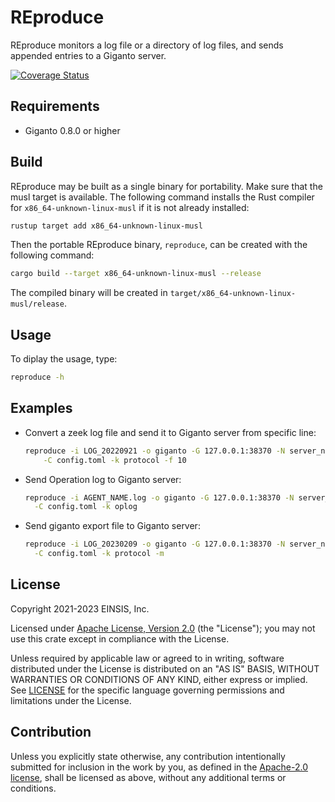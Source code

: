 # REproduce

REproduce monitors a log file or a directory of log files, and sends appended
entries to a Giganto server.

[![Coverage Status](https://codecov.io/gh/aicers/reproduce/branch/main/graph/badge.svg?token=2P7VSZ1KFV)](https://codecov.io/gh/aicers/reproduce)

## Requirements

- Giganto 0.8.0 or higher

## Build

REproduce may be built as a single binary for portability. Make sure that the
musl target is available. The following command installs the Rust compiler for
`x86_64-unknown-linux-musl` if it is not already installed:

```sh
rustup target add x86_64-unknown-linux-musl
```

Then the portable REproduce binary, `reproduce`, can be created with the
following command:

```sh
cargo build --target x86_64-unknown-linux-musl --release
```

The compiled binary will be created in
`target/x86_64-unknown-linux-musl/release`.

## Usage

To diplay the usage, type:

```sh
reproduce -h
```

## Examples

* Convert a zeek log file and send it to Giganto server from specific line:

    ```sh
    reproduce -i LOG_20220921 -o giganto -G 127.0.0.1:38370 -N server_name \
        -C config.toml -k protocol -f 10
    ```

* Send Operation log to Giganto server:

    ```sh
    reproduce -i AGENT_NAME.log -o giganto -G 127.0.0.1:38370 -N server_name \
      -C config.toml -k oplog
    ```

* Send giganto export file to Giganto server:

    ```sh
    reproduce -i LOG_20230209 -o giganto -G 127.0.0.1:38370 -N server_name \
      -C config.toml -k protocol -m
    ```

## License

Copyright 2021-2023 EINSIS, Inc.

Licensed under [Apache License, Version 2.0][apache-license] (the "License");
you may not use this crate except in compliance with the License.

Unless required by applicable law or agreed to in writing, software distributed
under the License is distributed on an "AS IS" BASIS, WITHOUT WARRANTIES OR
CONDITIONS OF ANY KIND, either express or implied. See [LICENSE](LICENSE) for
the specific language governing permissions and limitations under the License.

## Contribution

Unless you explicitly state otherwise, any contribution intentionally submitted
for inclusion in the work by you, as defined in the [Apache-2.0
license][apache-license], shall be licensed as above, without any additional
terms or conditions.

[apache-license]: http://www.apache.org/licenses/LICENSE-2.0
